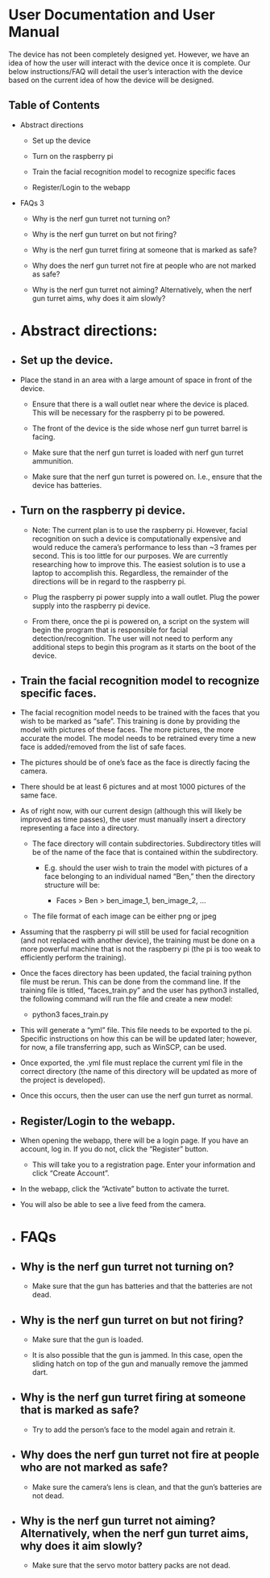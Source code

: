 
# User Documentation and User Manual

The device has not been completely designed yet. However, we have an idea of how the user will interact with the device once it is complete. Our below instructions/FAQ will detail the user’s interaction with the device based on the current idea of how the device will be designed.

  
## Table of Contents
- Abstract directions

	- Set up the device

	- Turn on the raspberry pi

	- Train the facial recognition model to recognize specific faces

	- Register/Login to the webapp

- FAQs  3

	- Why is the nerf gun turret not turning on?

	- Why is the nerf gun turret on but not firing?

	- Why is the nerf gun turret firing at someone that is marked as safe?

	- Why does the nerf gun turret not fire at people who are not marked as safe?

	- Why is the nerf gun turret not aiming? Alternatively, when the nerf gun turret aims, why does it aim slowly?

  
  

-   # Abstract directions:
    

-   ## Set up the device.
    

-   Place the stand in an area with a large amount of space in front of the device.
    

	-   Ensure that there is a wall outlet near where the device is placed. This will be necessary for the raspberry pi to be powered.
    
	-   The front of the device is the side whose nerf gun turret barrel is facing.
    
	-   Make sure that the nerf gun turret is loaded with nerf gun turret ammunition.
    
	-   Make sure that the nerf gun turret is powered on. I.e., ensure that the device has batteries.
    

-   ## Turn on the raspberry pi device.
    

	-   Note: The current plan is to use the raspberry pi. However, facial recognition on such a device is computationally expensive and would reduce the camera’s performance to less than ~3 frames per second. This is too little for our purposes. We are currently researching how to improve this. The easiest solution is to use a laptop to accomplish this. Regardless, the remainder of the directions will be in regard to the raspberry pi.
    
	-   Plug the raspberry pi power supply into a wall outlet. Plug the power supply into the raspberry pi device.
    
	-   From there, once the pi is powered on, a script on the system will begin the program that is responsible for facial detection/recognition. The user will not need to perform any additional steps to begin this program as it starts on the boot of the device.
    

-   ## Train the facial recognition model to recognize specific faces.
    

-   The facial recognition model needs to be trained with the faces that you wish to be marked as “safe”. This training is done by providing the model with pictures of these faces. The more pictures, the more accurate the model. The model needs to be retrained every time a new face is added/removed from the list of safe faces.
    
-   The pictures should be of one’s face as the face is directly facing the camera.
    
-   There should be at least 6 pictures and at most 1000 pictures of the same face.
    
-   As of right now, with our current design (although this will likely be improved as time passes), the user must manually insert a directory representing a face into a directory.
    

	-   The face directory will contain subdirectories. Subdirectory titles will be of the name of the face that is contained within the subdirectory.
    

		-   E.g. should the user wish to train the model with pictures of a face belonging to an individual named “Ben,” then the directory structure will be:
    

			-   Faces > Ben > ben_image_1, ben_image_2, …
    

	-   The file format of each image can be either png or jpeg
    

-   Assuming that the raspberry pi will still be used for facial recognition (and not replaced with another device), the training must be done on a more powerful machine that is not the raspberry pi (the pi is too weak to efficiently perform the training).
    
-   Once the faces directory has been updated, the facial training python file must be rerun. This can be done from the command line. If the training file is titled, “faces_train.py” and the user has python3 installed, the following command will run the file and create a new model:
    

	-   python3 faces_train.py
    

-   This will generate a “yml” file. This file needs to be exported to the pi. Specific instructions on how this can be will be updated later; however, for now, a file transferring app, such as WinSCP, can be used.
    
-   Once exported, the .yml file must replace the current yml file in the correct directory (the name of this directory will be updated as more of the project is developed).
    
-   Once this occurs, then the user can use the nerf gun turret as normal.
    

-   ## Register/Login to the webapp.
    

-   When opening the webapp, there will be a login page. If you have an account, log in. If you do not, click the “Register” button.
    

	-   This will take you to a registration page. Enter your information and click “Create Account”.
    

-   In the webapp, click the “Activate” button to activate the turret.
    
-   You will also be able to see a live feed from the camera.
    

  

-   # FAQs
    

-   ## Why is the nerf gun turret not turning on?
    

	-   Make sure that the gun has batteries and that the batteries are not dead.
    

-   ## Why is the nerf gun turret on but not firing?
    

	-   Make sure that the gun is loaded.
    
	-   It is also possible that the gun is jammed. In this case, open the sliding hatch on top of the gun and manually remove the jammed dart.
    

-   ## Why is the nerf gun turret firing at someone that is marked as safe?
    

	-   Try to add the person’s face to the model again and retrain it.
    

-   ## Why does the nerf gun turret not fire at people who are not marked as safe?
    

	-   Make sure the camera’s lens is clean, and that the gun’s batteries are not dead.
    

-   ## Why is the nerf gun turret not aiming? Alternatively, when the nerf gun turret aims, why does it aim slowly?
    

	-   Make sure that the servo motor battery packs are not dead.

